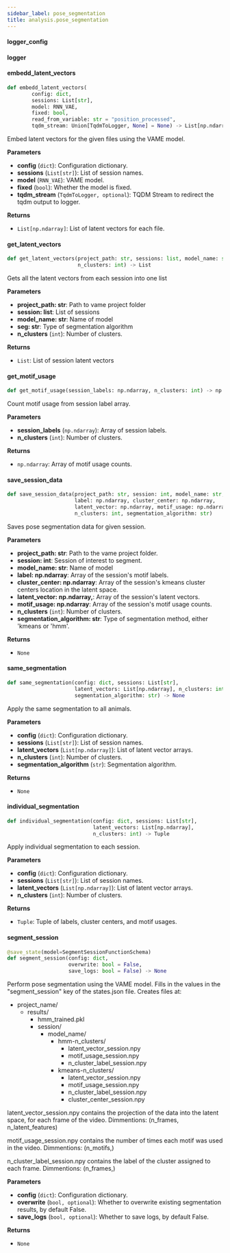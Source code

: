 ```yaml
---
sidebar_label: pose_segmentation
title: analysis.pose_segmentation
---
```


#### logger\_config

#### logger

#### embedd\_latent\_vectors

```python
def embedd_latent_vectors(
        config: dict,
        sessions: List[str],
        model: RNN_VAE,
        fixed: bool,
        read_from_variable: str = "position_processed",
        tqdm_stream: Union[TqdmToLogger, None] = None) -> List[np.ndarray]
```

Embed latent vectors for the given files using the VAME model.

**Parameters**

* **config** (`dict`): Configuration dictionary.
* **sessions** (`List[str]`): List of session names.
* **model** (`RNN_VAE`): VAME model.
* **fixed** (`bool`): Whether the model is fixed.
* **tqdm_stream** (`TqdmToLogger, optional`): TQDM Stream to redirect the tqdm output to logger.

**Returns**

* `List[np.ndarray]`: List of latent vectors for each file.

#### get\_latent\_vectors

```python
def get_latent_vectors(project_path: str, sessions: list, model_name: str, seg,
                       n_clusters: int) -> List
```

Gets all the latent vectors from each session into one list

**Parameters**

* **project_path: str**: Path to vame project folder
* **session: list**: List of sessions
* **model_name: str**: Name of model
* **seg: str**: Type of segmentation algorithm
* **n_clusters** (`int`): Number of clusters.

**Returns**

* `List`: List of session latent vectors

#### get\_motif\_usage

```python
def get_motif_usage(session_labels: np.ndarray, n_clusters: int) -> np.ndarray
```

Count motif usage from session label array.

**Parameters**

* **session_labels** (`np.ndarray`): Array of session labels.
* **n_clusters** (`int`): Number of clusters.

**Returns**

* `np.ndarray`: Array of motif usage counts.

#### save\_session\_data

```python
def save_session_data(project_path: str, session: int, model_name: str,
                      label: np.ndarray, cluster_center: np.ndarray,
                      latent_vector: np.ndarray, motif_usage: np.ndarray,
                      n_clusters: int, segmentation_algorithm: str)
```

Saves pose segmentation data for given session.

**Parameters**

* **project_path: str**: Path to the vame project folder.
* **session: int**: Session of interest to segment.
* **model_name: str**: Name of model
* **label: np.ndarray**: Array of the session&#x27;s motif labels.
* **cluster_center: np.ndarray**: Array of the session&#x27;s kmeans cluster centers location in the latent space.
* **latent_vector: np.ndarray,**: Array of the session&#x27;s latent vectors.
* **motif_usage: np.ndarray**: Array of the session&#x27;s motif usage counts.
* **n_clusters** (`int`): Number of clusters.
* **segmentation_algorithm: str**: Type of segmentation method, either &#x27;kmeans or &#x27;hmm&#x27;.

**Returns**

* `None`

#### same\_segmentation

```python
def same_segmentation(config: dict, sessions: List[str],
                      latent_vectors: List[np.ndarray], n_clusters: int,
                      segmentation_algorithm: str) -> None
```

Apply the same segmentation to all animals.

**Parameters**

* **config** (`dict`): Configuration dictionary.
* **sessions** (`List[str]`): List of session names.
* **latent_vectors** (`List[np.ndarray]`): List of latent vector arrays.
* **n_clusters** (`int`): Number of clusters.
* **segmentation_algorithm** (`str`): Segmentation algorithm.

**Returns**

* `None`

#### individual\_segmentation

```python
def individual_segmentation(config: dict, sessions: List[str],
                            latent_vectors: List[np.ndarray],
                            n_clusters: int) -> Tuple
```

Apply individual segmentation to each session.

**Parameters**

* **config** (`dict`): Configuration dictionary.
* **sessions** (`List[str]`): List of session names.
* **latent_vectors** (`List[np.ndarray]`): List of latent vector arrays.
* **n_clusters** (`int`): Number of clusters.

**Returns**

* `Tuple`: Tuple of labels, cluster centers, and motif usages.

#### segment\_session

```python
@save_state(model=SegmentSessionFunctionSchema)
def segment_session(config: dict,
                    overwrite: bool = False,
                    save_logs: bool = False) -> None
```

Perform pose segmentation using the VAME model.
Fills in the values in the &quot;segment_session&quot; key of the states.json file.
Creates files at:
- project_name/
    - results/
        - hmm_trained.pkl
        - session/
            - model_name/
                - hmm-n_clusters/
                    - latent_vector_session.npy
                    - motif_usage_session.npy
                    - n_cluster_label_session.npy
                - kmeans-n_clusters/
                    - latent_vector_session.npy
                    - motif_usage_session.npy
                    - n_cluster_label_session.npy
                    - cluster_center_session.npy

latent_vector_session.npy contains the projection of the data into the latent space,
for each frame of the video. Dimmentions: (n_frames, n_latent_features)

motif_usage_session.npy contains the number of times each motif was used in the video.
Dimmentions: (n_motifs,)

n_cluster_label_session.npy contains the label of the cluster assigned to each frame.
Dimmentions: (n_frames,)

**Parameters**

* **config** (`dict`): Configuration dictionary.
* **overwrite** (`bool, optional`): Whether to overwrite existing segmentation results, by default False.
* **save_logs** (`bool, optional`): Whether to save logs, by default False.

**Returns**

* `None`

